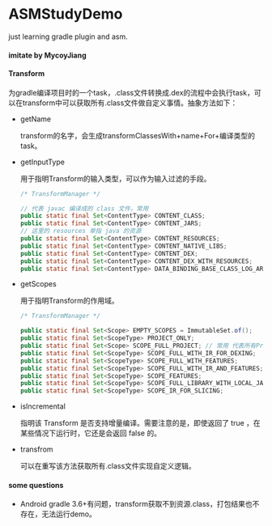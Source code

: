 # ASMStudyDemo
 just learning gradle plugin and asm.

#### imitate by MycoyJiang

#### Transform

为gradle编译项目时的一个task，.class文件转换成.dex的流程中会执行task，可以在transform中可以获取所有.class文件做自定义事情。抽象方法如下：

* getName

  transform的名字，会生成transformClassesWith+name+For+编译类型的task。

* getInputType

  用于指明Transform的输入类型，可以作为输入过滤的手段。

  ```java
  /* TransformManager */
  
  // 代表 javac 编译成的 class 文件，常用
  public static final Set<ContentType> CONTENT_CLASS;
  public static final Set<ContentType> CONTENT_JARS;
  // 这里的 resources 单指 java 的资源
  public static final Set<ContentType> CONTENT_RESOURCES;
  public static final Set<ContentType> CONTENT_NATIVE_LIBS;
  public static final Set<ContentType> CONTENT_DEX;
  public static final Set<ContentType> CONTENT_DEX_WITH_RESOURCES;
  public static final Set<ContentType> DATA_BINDING_BASE_CLASS_LOG_ARTIFACT;
  ```

* getScopes

  用于指明Transform的作用域。

  ```java
  /* TransformManager */
  
  public static final Set<Scope> EMPTY_SCOPES = ImmutableSet.of();
  public static final Set<ScopeType> PROJECT_ONLY;
  public static final Set<Scope> SCOPE_FULL_PROJECT; // 常用 代表所有Project
  public static final Set<ScopeType> SCOPE_FULL_WITH_IR_FOR_DEXING;
  public static final Set<ScopeType> SCOPE_FULL_WITH_FEATURES;
  public static final Set<ScopeType> SCOPE_FULL_WITH_IR_AND_FEATURES;
  public static final Set<ScopeType> SCOPE_FEATURES;
  public static final Set<ScopeType> SCOPE_FULL_LIBRARY_WITH_LOCAL_JARS;
  public static final Set<ScopeType> SCOPE_IR_FOR_SLICING;
  ```

* isIncremental

  指明该 Transform 是否支持增量编译。需要注意的是，即使返回了 true ，在某些情况下运行时，它还是会返回 false 的。

* transfrom

  可以在重写该方法获取所有.class文件实现自定义逻辑。

#### some questions

* Android gradle 3.6+有问题，transform获取不到资源.class，打包结果也不存在，无法运行demo。